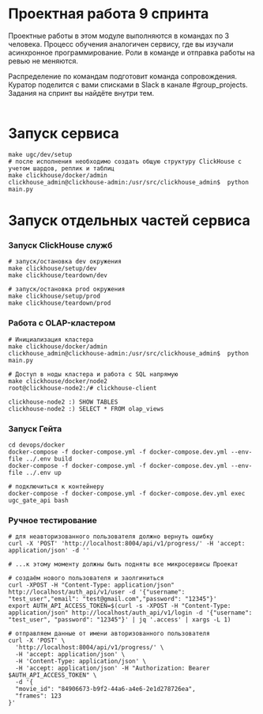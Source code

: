# Проектная работа 9 спринта

Проектные работы в этом модуле выполняются в командах по 3 человека. Процесс обучения аналогичен сервису, где вы изучали асинхронное программирование. Роли в команде и отправка работы на ревью не меняются.  

Распределение по командам подготовит команда сопровождения. Куратор поделится с вами списками в Slack в канале #group_projects.  
Задания на спринт вы найдёте внутри тем.  
<br>
# Запуск сервиса
```
make ugc/dev/setup
# после исполнения необходимо создать общую структуру ClickHouse с учетом шардов, реплик и таблиц 
make clickhouse/docker/admin  
clickhouse_admin@clickhouse-admin:/usr/src/clickhouse_admin$  python main.py
```

# Запуск отдельных частей сервиса
### Запуск ClickHouse служб  
```
# запуск/остановка dev окружения  
make clickhouse/setup/dev  
make clickhouse/teardown/dev

# запуск/остановка prod окружения  
make clickhouse/setup/prod  
make clickhouse/teardown/prod  
```

### Работа с OLAP-кластером  
```
# Инициализация кластера  
make clickhouse/docker/admin  
clickhouse_admin@clickhouse-admin:/usr/src/clickhouse_admin$  python main.py

# Доступ в ноды кластера и работа с SQL напрямую  
make clickhouse/docker/node2  
root@clickhouse-node2:/# clickhouse-client  

clickhouse-node2 :) SHOW TABLES
clickhouse-node2 :) SELECT * FROM olap_views
```

### Запуск Гейта
```shell
cd devops/docker
docker-compose -f docker-compose.yml -f docker-compose.dev.yml --env-file ../.env build
docker-compose -f docker-compose.yml -f docker-compose.dev.yml --env-file ../.env up

# подключиться к контейнеру
docker-compose -f docker-compose.yml -f docker-compose.dev.yml exec ugc_gate_api bash
```

### Ручное тестирование
```shell
# для неавторизованного пользователя должно вернуть ошибку
curl -X 'POST' 'http://localhost:8004/api/v1/progress/' -H 'accept: application/json' -d ''

# ...к этому моменту должны быть подняты все микросервисы Проекат

# создаём нового пользователя и заолгиниться
curl -XPOST -H "Content-Type: application/json" http://localhost/auth_api/v1/user -d '{"username": "test_user","email": "test@gmail.com","password": "12345"}'
export AUTH_API_ACCESS_TOKEN=$(curl -s -XPOST -H "Content-Type: application/json" http://localhost/auth_api/v1/login -d '{"username": "test_user", "password": "12345"}' | jq '.access' | xargs -L 1)

# отправляем данные от имени авторизованного пользователя
curl -X 'POST' \
  'http://localhost:8004/api/v1/progress/' \
  -H 'accept: application/json' \
  -H 'Content-Type: application/json' \
  -H 'accept: application/json' -H "Authorization: Bearer $AUTH_API_ACCESS_TOKEN" \
  -d '{
  "movie_id": "84906673-b9f2-44a6-a4e6-2e1d278726ea",
  "frames": 123
}'
```
